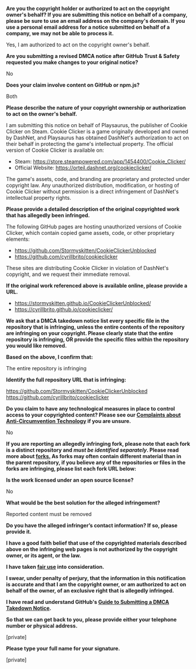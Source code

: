 **Are you the copyright holder or authorized to act on the copyright owner's behalf? If you are submitting this notice on behalf of a company, please be sure to use an email address on the company's domain. If you use a personal email address for a notice submitted on behalf of a company, we may not be able to process it.**

Yes, I am authorized to act on the copyright owner's behalf.

**Are you submitting a revised DMCA notice after GitHub Trust & Safety requested you make changes to your original notice?**

No

**Does your claim involve content on GitHub or npm.js?**

Both

**Please describe the nature of your copyright ownership or authorization to act on the owner's behalf.**

I am submitting this notice on behalf of Playsaurus, the publisher of Cookie Clicker on Steam. Cookie Clicker is a game originally developed and owned by DashNet, and Playsaurus has obtained DashNet's authorization to act on their behalf in protecting the game's intellectual property. The official version of Cookie Clicker is available on:

- Steam: https://store.steampowered.com/app/1454400/Cookie_Clicker/  
- Official Website: https://orteil.dashnet.org/cookieclicker/

The game's assets, code, and branding are proprietary and protected under copyright law. Any unauthorized distribution, modification, or hosting of Cookie Clicker without permission is a direct infringement of DashNet's intellectual property rights.

**Please provide a detailed description of the original copyrighted work that has allegedly been infringed.**

The following GitHub pages are hosting unauthorized versions of Cookie Clicker, which contain copied game assets, code, or other proprietary elements:

- https://github.com/Stormyskitten/CookieClickerUnblocked  
- https://github.com/cyrillbrito/cookieclicker

These sites are distributing Cookie Clicker in violation of DashNet's copyright, and we request their immediate removal.

**If the original work referenced above is available online, please provide a URL.**

- https://stormyskitten.github.io/CookieClickerUnblocked/  
- https://cyrillbrito.github.io/cookieclicker/

**We ask that a DMCA takedown notice list every specific file in the repository that is infringing, unless the entire contents of the repository are infringing on your copyright. Please clearly state that the entire repository is infringing, OR provide the specific files within the repository you would like removed.**

**Based on the above, I confirm that:**

The entire repository is infringing

**Identify the full repository URL that is infringing:**

https://github.com/Stormyskitten/CookieClickerUnblocked  
https://github.com/cyrillbrito/cookieclicker

**Do you claim to have any technological measures in place to control access to your copyrighted content? Please see our <a href="https://docs.github.com/articles/guide-to-submitting-a-dmca-takedown-notice#complaints-about-anti-circumvention-technology">Complaints about Anti-Circumvention Technology</a> if you are unsure.**

No

**If you are reporting an allegedly infringing fork, please note that each fork is a distinct repository and <i>must be identified separately</i>. Please read more about <a href="https://docs.github.com/articles/dmca-takedown-policy#b-what-about-forks-or-whats-a-fork">forks.</a> As forks may often contain different material than in the parent repository, if you believe any of the repositories or files in the forks are infringing, please list each fork URL below:**

**Is the work licensed under an open source license?**

No

**What would be the best solution for the alleged infringement?**

Reported content must be removed

**Do you have the alleged infringer’s contact information? If so, please provide it.**

**I have a good faith belief that use of the copyrighted materials described above on the infringing web pages is not authorized by the copyright owner, or its agent, or the law.**

**I have taken <a href="https://www.lumendatabase.org/topics/22">fair use</a> into consideration.**

**I swear, under penalty of perjury, that the information in this notification is accurate and that I am the copyright owner, or am authorized to act on behalf of the owner, of an exclusive right that is allegedly infringed.**

**I have read and understand GitHub's <a href="https://docs.github.com/articles/guide-to-submitting-a-dmca-takedown-notice/">Guide to Submitting a DMCA Takedown Notice</a>.**

**So that we can get back to you, please provide either your telephone number or physical address.**

[private]

**Please type your full name for your signature.**

[private]
